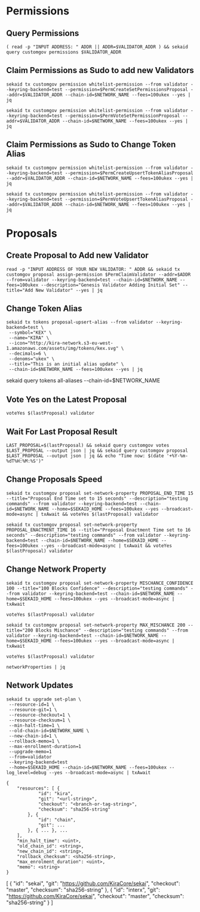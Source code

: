 
# Permissions

## Query Permissions

```
( read -p "INPUT ADDRESS: " ADDR || ADDR=$VALIDATOR_ADDR ) && sekaid query customgov permissions $VALIDATOR_ADDR
```


## Claim Permissions as Sudo to add new Validators

```
sekaid tx customgov permission whitelist-permission --from validator --keyring-backend=test --permission=$PermCreateSetPermissionsProposal --addr=$VALIDATOR_ADDR --chain-id=$NETWORK_NAME --fees=100ukex --yes | jq

sekaid tx customgov permission whitelist-permission --from validator --keyring-backend=test --permission=$PermVoteSetPermissionProposal --addr=$VALIDATOR_ADDR --chain-id=$NETWORK_NAME --fees=100ukex --yes | jq
```

## Claim Permissions as Sudo to Change Token Alias

```
sekaid tx customgov permission whitelist-permission --from validator --keyring-backend=test --permission=$PermCreateUpsertTokenAliasProposal --addr=$VALIDATOR_ADDR --chain-id=$NETWORK_NAME --fees=100ukex --yes | jq

sekaid tx customgov permission whitelist-permission --from validator --keyring-backend=test --permission=$PermVoteUpsertTokenAliasProposal --addr=$VALIDATOR_ADDR --chain-id=$NETWORK_NAME --fees=100ukex --yes | jq
```

# Proposals

## Create Proposal to Add new Validator
```
read -p "INPUT ADDRESS OF YOUR NEW VALIDATOR: " ADDR && sekaid tx customgov proposal assign-permission $PermClaimValidator --addr=$ADDR --from=validator --keyring-backend=test --chain-id=$NETWORK_NAME --fees=100ukex --description="Genesis Validator Adding Initial Set" --title="Add New Validator" --yes | jq
```

## Change Token Alias
```
sekaid tx tokens proposal-upsert-alias --from validator --keyring-backend=test \
 --symbol="KEX" \
 --name="KIRA" \
 --icon="http://kira-network.s3-eu-west-1.amazonaws.com/assets/img/tokens/kex.svg" \
 --decimals=6 \
 --denoms="ukex" \
 --title="This is an initial alias update" \
 --chain-id=$NETWORK_NAME --fees=100ukex --yes | jq
```

sekaid query tokens all-aliases --chain-id=$NETWORK_NAME

## Vote Yes on the Latest Proposal

```
voteYes $(lastProposal) validator
```

## Wait For Last Proposal Result

```
LAST_PROPOSAL=$(lastProposal) && sekaid query customgov votes $LAST_PROPOSAL --output json | jq && sekaid query customgov proposal $LAST_PROPOSAL --output json | jq && echo "Time now: $(date '+%Y-%m-%dT%H:%M:%S')"
```

## Change Proposals Speed
```
sekaid tx customgov proposal set-network-property PROPOSAL_END_TIME 15 --title="Proposal End Time set to 15 seconds" --description="testing commands" --from validator --keyring-backend=test --chain-id=$NETWORK_NAME --home=$SEKAID_HOME --fees=100ukex --yes --broadcast-mode=async | txAwait && voteYes $(lastProposal) validator

sekaid tx customgov proposal set-network-property PROPOSAL_ENACTMENT_TIME 16 --title="Proposal Enactment Time set to 16 seconds" --description="testing commands" --from validator --keyring-backend=test --chain-id=$NETWORK_NAME --home=$SEKAID_HOME --fees=100ukex --yes --broadcast-mode=async | txAwait && voteYes $(lastProposal) validator
```

## Change Network Property

```
sekaid tx customgov proposal set-network-property MISCHANCE_CONFIDENCE 100 --title="100 Blocks Confidence" --description="testing commands" --from validator --keyring-backend=test --chain-id=$NETWORK_NAME --home=$SEKAID_HOME --fees=100ukex --yes --broadcast-mode=async | txAwait

voteYes $(lastProposal) validator

sekaid tx customgov proposal set-network-property MAX_MISCHANCE 200 --title="200 Blocks Mischance" --description="testing commands" --from validator --keyring-backend=test --chain-id=$NETWORK_NAME --home=$SEKAID_HOME --fees=100ukex --yes --broadcast-mode=async | txAwait 

voteYes $(lastProposal) validator

networkProperties | jq
```
## Network Updates

```
sekaid tx upgrade set-plan \
 --resource-id=1 \
 --resource-git=1 \
 --resource-checkout=1 \
 --resource-checksum=1 \
 --min-halt-time=1 \
 --old-chain-id=$NETWORK_NAME \
 --new-chain-id=1 \
 --rollback-memo=1 \
 --max-enrollment-duration=1 
 --upgrade-memo=1 
 --from=validator 
 --keyring-backend=test 
 --home=$SEKAID_HOME --chain-id=$NETWORK_NAME --fees=100ukex --log_level=debug --yes --broadcast-mode=async | txAwait 

```

```
{
    "resources": [ {
            "id": "kira",
            "git": "<url-string>",
            "checkout": "<branch-or-tag-string>",
            "checksum": "sha256-string"
        }, {
            "id": "chain",
            "git": ...
        }, { ... }, ...
    ],
    "min_halt_time": <uint>,
    "old_chain_id": <string>,
    "new_chain_id": <string>,
    "rollback_checksum": <sha256-string>,
    "max_enrolment_duration": <uint>,
    "memo": <string>
}
```


[ {
            "id": "sekai",
            "git": "https://github.com/KiraCore/sekai",
            "checkout": "master",
            "checksum": "sha256-string"
        }, {
            "id": "interx",
            "git": "https://github.com/KiraCore/sekai",
            "checkout": "master",
            "checksum": "sha256-string"
        }
    ]
